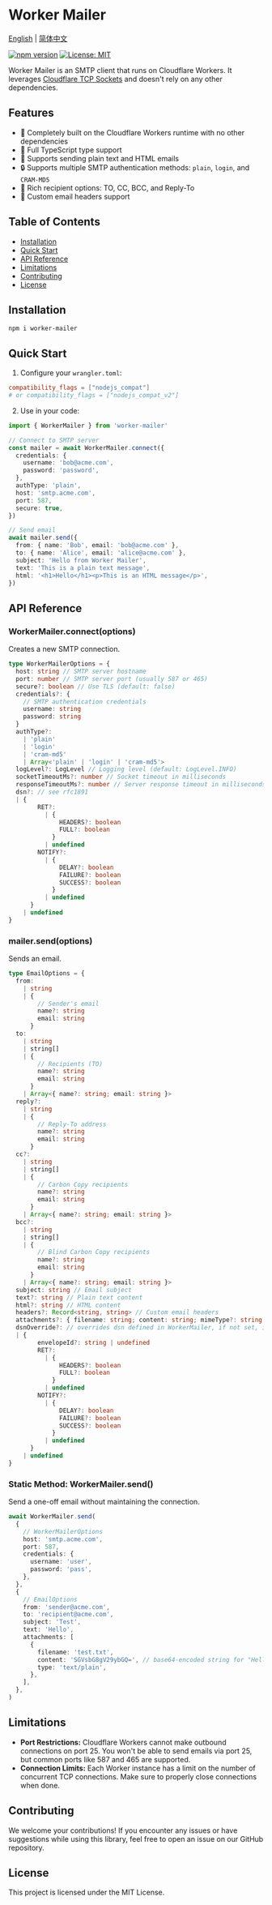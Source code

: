 # Worker Mailer

[English](./README.md) | [简体中文](./README_zh-CN.md)

[![npm version](https://badge.fury.io/js/worker-mailer.svg)](https://badge.fury.io/js/worker-mailer)
[![License: MIT](https://img.shields.io/badge/License-MIT-yellow.svg)](https://opensource.org/licenses/MIT)

Worker Mailer is an SMTP client that runs on Cloudflare Workers. It leverages [Cloudflare TCP Sockets](https://developers.cloudflare.com/workers/runtime-apis/tcp-sockets/) and doesn't rely on any other dependencies.

## Features

- 🚀 Completely built on the Cloudflare Workers runtime with no other dependencies
- 📝 Full TypeScript type support
- 📧 Supports sending plain text and HTML emails
- 🔒 Supports multiple SMTP authentication methods: `plain`, `login`, and `CRAM-MD5`
- 👥 Rich recipient options: TO, CC, BCC, and Reply-To
- 🎨 Custom email headers support

## Table of Contents

- [Installation](#installation)
- [Quick Start](#quick-start)
- [API Reference](#api-reference)
- [Limitations](#limitations)
- [Contributing](#contributing)
- [License](#license)

## Installation

```shell
npm i worker-mailer
```

## Quick Start

1. Configure your `wrangler.toml`:

```toml
compatibility_flags = ["nodejs_compat"]
# or compatibility_flags = ["nodejs_compat_v2"]
```

2. Use in your code:

```typescript
import { WorkerMailer } from 'worker-mailer'

// Connect to SMTP server
const mailer = await WorkerMailer.connect({
  credentials: {
    username: 'bob@acme.com',
    password: 'password',
  },
  authType: 'plain',
  host: 'smtp.acme.com',
  port: 587,
  secure: true,
})

// Send email
await mailer.send({
  from: { name: 'Bob', email: 'bob@acme.com' },
  to: { name: 'Alice', email: 'alice@acme.com' },
  subject: 'Hello from Worker Mailer',
  text: 'This is a plain text message',
  html: '<h1>Hello</h1><p>This is an HTML message</p>',
})
```

## API Reference

### WorkerMailer.connect(options)

Creates a new SMTP connection.

```typescript
type WorkerMailerOptions = {
  host: string // SMTP server hostname
  port: number // SMTP server port (usually 587 or 465)
  secure?: boolean // Use TLS (default: false)
  credentials?: {
    // SMTP authentication credentials
    username: string
    password: string
  }
  authType?:
    | 'plain'
    | 'login'
    | 'cram-md5'
    | Array<'plain' | 'login' | 'cram-md5'>
  logLevel?: LogLevel // Logging level (default: LogLevel.INFO)
  socketTimeoutMs?: number // Socket timeout in milliseconds
  responseTimeoutMs?: number // Server response timeout in milliseconds
  dsn?: // see rfc1891
  | {
        RET?:
          | {
              HEADERS?: boolean
              FULL?: boolean
            }
          | undefined
        NOTIFY?:
          | {
              DELAY?: boolean
              FAILURE?: boolean
              SUCCESS?: boolean
            }
          | undefined
      }
    | undefined
}
```

### mailer.send(options)

Sends an email.

```typescript
type EmailOptions = {
  from:
    | string
    | {
        // Sender's email
        name?: string
        email: string
      }
  to:
    | string
    | string[]
    | {
        // Recipients (TO)
        name?: string
        email: string
      }
    | Array<{ name?: string; email: string }>
  reply?:
    | string
    | {
        // Reply-To address
        name?: string
        email: string
      }
  cc?:
    | string
    | string[]
    | {
        // Carbon Copy recipients
        name?: string
        email: string
      }
    | Array<{ name?: string; email: string }>
  bcc?:
    | string
    | string[]
    | {
        // Blind Carbon Copy recipients
        name?: string
        email: string
      }
    | Array<{ name?: string; email: string }>
  subject: string // Email subject
  text?: string // Plain text content
  html?: string // HTML content
  headers?: Record<string, string> // Custom email headers
  attachments?: { filename: string; content: string; mimeType?: string }[] // Attachments, content must be base64-encoded, it will try to infer mimeType if not set
  dsnOverride?: // overrides dsn defined in WorkerMailer, if not set, it will take the WorkerMailer-Option.
  | {
        envelopeId?: string | undefined
        RET?:
          | {
              HEADERS?: boolean
              FULL?: boolean
            }
          | undefined
        NOTIFY?:
          | {
              DELAY?: boolean
              FAILURE?: boolean
              SUCCESS?: boolean
            }
          | undefined
      }
    | undefined
}
```

### Static Method: WorkerMailer.send()

Send a one-off email without maintaining the connection.

```typescript
await WorkerMailer.send(
  {
    // WorkerMailerOptions
    host: 'smtp.acme.com',
    port: 587,
    credentials: {
      username: 'user',
      password: 'pass',
    },
  },
  {
    // EmailOptions
    from: 'sender@acme.com',
    to: 'recipient@acme.com',
    subject: 'Test',
    text: 'Hello',
    attachments: [
      {
        filename: 'test.txt',
        content: 'SGVsbG8gV29ybGQ=', // base64-encoded string for "Hello World"
        type: 'text/plain',
      },
    ],
  },
)
```

## Limitations

- **Port Restrictions:** Cloudflare Workers cannot make outbound connections on port 25. You won't be able to send emails via port 25, but common ports like 587 and 465 are supported.
- **Connection Limits:** Each Worker instance has a limit on the number of concurrent TCP connections. Make sure to properly close connections when done.

## Contributing

We welcome your contributions! If you encounter any issues or have suggestions while using this library, feel free to open an issue on our GitHub repository.

## License

This project is licensed under the MIT License.
